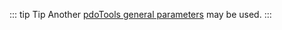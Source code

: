 ::: tip Tip
Another [pdoTools general parameters](/en/components/pdotools/general-properties) may be used.
:::
